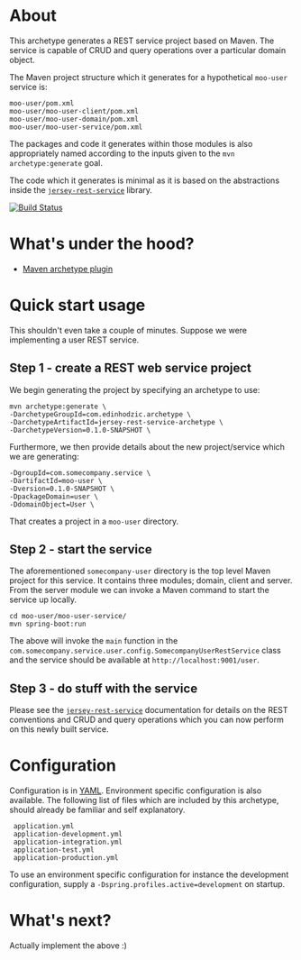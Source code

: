 # About

This archetype generates a REST service project based on Maven. The service is capable of CRUD and query operations over a particular domain object.

The Maven project structure which it generates for a hypothetical `moo-user` service is:

    moo-user/pom.xml
    moo-user/moo-user-client/pom.xml
    moo-user/moo-user-domain/pom.xml
    moo-user/moo-user-service/pom.xml

The packages and code it generates within those modules is also appropriately named according to the inputs given to the `mvn archetype:generate` goal.

The code which it generates is minimal as it is based on the abstractions inside the [`jersey-rest-service`](https://github.com/edinhodzic/jersey-rest-service) library.

[![Build Status](https://travis-ci.org/edinhodzic/jersey-rest-service-archetype.svg?branch=master)](https://travis-ci.org/edinhodzic/jersey-rest-service-archetype)

# What's under the hood?

- [Maven archetype plugin](http://maven.apache.org/archetype/maven-archetype-plugin/)

# Quick start usage

This shouldn't even take a couple of minutes. Suppose we were implementing a user REST service.

## Step 1 - create a REST web service project

We begin generating the project by specifying an archetype to use:

    mvn archetype:generate \
    -DarchetypeGroupId=com.edinhodzic.archetype \
    -DarchetypeArtifactId=jersey-rest-service-archetype \
    -DarchetypeVersion=0.1.0-SNAPSHOT \

Furthermore, we then provide details about the new project/service which we are generating:

    -DgroupId=com.somecompany.service \
    -DartifactId=moo-user \
    -Dversion=0.1.0-SNAPSHOT \
    -DpackageDomain=user \
    -DdomainObject=User \

That creates a project in a `moo-user` directory.

## <a name="step2-start-the-service"></a>Step 2 - start the service

The aforementioned `somecompany-user` directory is the top level Maven project for this service. It contains three modules; domain, client and server. From the server module we can invoke a Maven command to start the service up locally.

    cd moo-user/moo-user-service/
    mvn spring-boot:run

The above will invoke the `main` function in the `com.somecompany.service.user.config.SomecompanyUserRestService` class and the service should be available at `http://localhost:9001/user`.

## Step 3 - do stuff with the service

Please see the [`jersey-rest-service`](https://github.com/edinhodzic/jersey-rest-service) documentation for details on the REST conventions and CRUD and query operations which you can now perform on this newly built service.

# Configuration

Configuration is in [YAML](http://www.yaml.org/spec/1.2/spec.html). Environment specific configuration is also available. The following list of files which are included by this archetype, should already be familiar and self explanatory.
 
     application.yml
     application-development.yml
     application-integration.yml
     application-test.yml
     application-production.yml

To use an environment specific configuration for instance the development configuration, supply a `-Dspring.profiles.active=development` on startup.

# What's next?

Actually implement the above :)